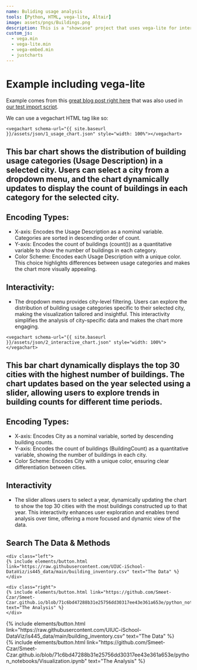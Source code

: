 ```yaml
---
name: Buliding usage analysis
tools: [Python, HTML, vega-lite, Altair]
image: assets/pngs/Buildings.png
description: This is a "showcase" project that uses vega-lite for interactive viz!
custom_js:
  - vega.min
  - vega-lite.min
  - vega-embed.min
  - justcharts
---
```



# Example including vega-lite

Example comes from this [great blog post right here](https://blog.4dcu.be/programming/2021/05/03/Interactive-Visualizations.html) that was also used in [our test import script](https://github.com/UIUC-iSchool-DataViz/is445_bcubcg_fall2022/blob/main/week01/test_imports_week01.ipynb).

We can use a vegachart HTML tag like so:

```
<vegachart schema-url="{{ site.baseurl }}/assets/json/1_usage_chart.json" style="width: 100%"></vegachart>
```

<vegachart schema-url="{{ site.baseurl }}/assets/json/1_usage_chart.json" style="width: 100%"></vegachart>

## This bar chart shows the distribution of building usage categories (Usage Description) in a selected city. Users can select a city from a dropdown menu, and the chart dynamically updates to display the count of buildings in each category for the selected city.

## Encoding Types:
* X-axis: Encodes the Usage Description as a nominal variable. Categories are sorted in descending order of count.
* Y-axis: Encodes the count of buildings (count()) as a quantitative variable to show the number of buildings in each category.
* Color Scheme: Encodes each Usage Description with a unique color. This choice highlights differences between usage categories and makes the chart more visually appealing.

## Interactivity:
* The dropdown menu provides city-level filtering. Users can explore the distribution of building usage categories specific to their selected city, making the visualization tailored and insightful. This interactivity simplifies the analysis of city-specific data and makes the chart more engaging.


```
<vegachart schema-url="{{ site.baseurl }}/assets/json/2_interactive_chart.json" style="width: 100%"></vegachart>
```

<vegachart schema-url="{{ site.baseurl }}/assets/json/2_interactive_chart.json" style="width: 100%"></vegachart>

## This bar chart dynamically displays the top 30 cities with the highest number of buildings. The chart updates based on the year selected using a slider, allowing users to explore trends in building counts for different time periods.

## Encoding Types:
* X-axis: Encodes City as a nominal variable, sorted by descending building counts.
* Y-axis: Encodes the count of buildings (BuildingCount) as a quantitative variable, showing the number of buildings in each city.
* Color Scheme: Encodes City with a unique color, ensuring clear differentiation between cities.

## Interactivity
* The slider allows users to select a year, dynamically updating the chart to show the top 30 cities with the most buildings constructed up to that year. This interactivity enhances user exploration and enables trend analysis over time, offering a more focused and dynamic view of the data.

## Search The Data & Methods

```
<div class="left">
{% include elements/button.html link="https://raw.githubusercontent.com/UIUC-iSchool-DataViz/is445_data/main/building_inventory.csv" text="The Data" %}
</div>

<div class="right">
{% include elements/button.html link="https://github.com/Smeet-Czar/Smeet-Czar.github.io/blob/71c6bd47288b31e25756dd30317ee43e361a653e/python_notebooks/Visualization.ipynb" text="The Analysis" %}
</div>
```

<!-- these are written in a combo of html and liquid --> 

<div class="left">
{% include elements/button.html link="https://raw.githubusercontent.com/UIUC-iSchool-DataViz/is445_data/main/building_inventory.csv" text="The Data" %}
</div>

<div class="right">
{% include elements/button.html link="https://github.com/Smeet-Czar/Smeet-Czar.github.io/blob/71c6bd47288b31e25756dd30317ee43e361a653e/python_notebooks/Visualization.ipynb" text="The Analysis" %}
</div>

